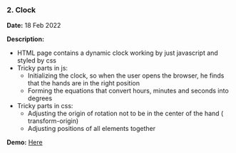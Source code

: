 ### 2. Clock

**Date:** 18 Feb 2022

**Description:**

- HTML page contains a dynamic clock working by just javascript and styled by css
- Tricky parts in js:
  - Initializing the clock, so when the user opens the browser, he finds that the hands are in the right position
  - Forming the equations that convert hours, minutes and seconds into degrees
- Tricky parts in css:
  - Adjusting the origin of rotation not to be in the center of the hand ( transform-origin)
  - Adjusting positions of all elements together

**Demo:** [Here](https://mohmousad.github.io/JavaScript30/Challenges/2-Clock/)

